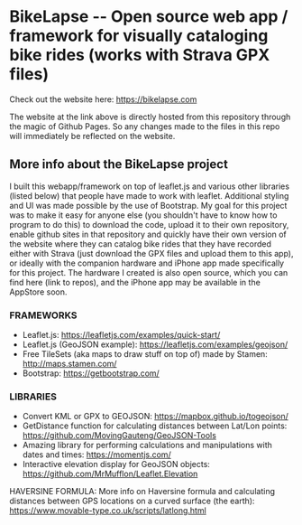 # BikeLapse -- Open source web app / framework for visually cataloging bike rides (works with Strava GPX files)
Check out the website here: https://bikelapse.com

The website at the link above is directly hosted from this repository through the magic of Github Pages. So any changes made to the files in this repo will immediately be reflected on the website.


## More info about the BikeLapse project
I built this webapp/framework on top of leaflet.js and various other libraries (listed below) that people have made to work with leaflet. Additional styling and UI was made possible by the use of Bootstrap. My goal for this project was to make it easy for anyone else (you shouldn't have to know how to program to do this) to download the code, upload it to their own repository, enable github sites in that repository and quickly have their own version of the website where they can catalog bike rides that they have recorded either with Strava (just download the GPX files and upload them to this app), or ideally with the companion hardware and iPhone app made specifically for this project. The hardware I created is also open source, which you can find here (link to repos), and the iPhone app may be available in the AppStore soon.


### FRAMEWORKS
* Leaflet.js: https://leafletjs.com/examples/quick-start/
* Leaflet.js (GeoJSON example): https://leafletjs.com/examples/geojson/
* Free TileSets (aka maps to draw stuff on top of) made by Stamen: http://maps.stamen.com/
* Bootstrap: https://getbootstrap.com/


### LIBRARIES
* Convert KML or GPX to GEOJSON: https://mapbox.github.io/togeojson/
* GetDistance function for calculating distances between Lat/Lon points: https://github.com/MovingGauteng/GeoJSON-Tools
* Amazing library for performing calculations and manipulations with dates and times: https://momentjs.com/
* Interactive elevation display for GeoJSON objects: https://github.com/MrMufflon/Leaflet.Elevation

HAVERSINE FORMULA: More info on Haversine formula and calculating distances between GPS locations on a curved surface (the earth): https://www.movable-type.co.uk/scripts/latlong.html
